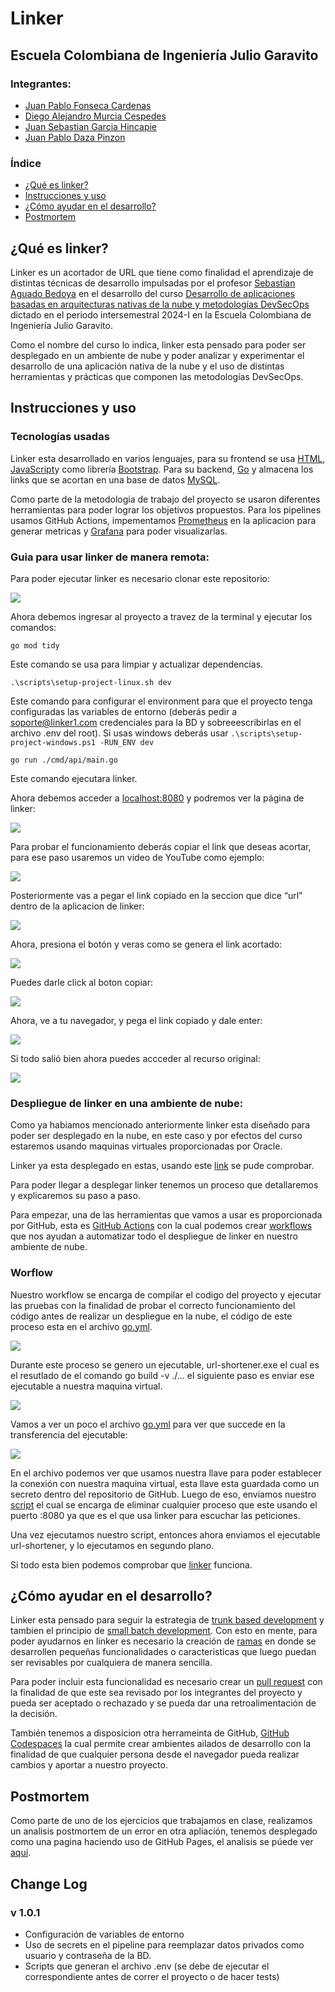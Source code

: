 # Linker

## Escuela Colombiana de Ingeniería Julio Garavito

### Integrantes:

- [Juan Pablo Fonseca Cardenas](https://github.com/juanchitololxd)
- [Diego Alejandro Murcia Cespedes](https://github.com/Diego-Murcia)
- [Juan Sebastian Garcia Hincapie](https://github.com/jgarciahincapie)
- [Juan Pablo Daza Pinzon](https://github.com/JuanPabloDaza)

### Índice

- [¿Qué es linker?](#qué-es-linker)
- [Instrucciones y uso](#instrucciones-y-uso)
- [¿Cómo ayudar en el desarrollo?](#cómo-ayudar-en-el-desarrollo)
- [Postmortem](#postmortem)


## ¿Qué es linker?

Linker es un acortador de URL que tiene como finalidad el aprendizaje de distintas técnicas de 
desarrollo impulsadas por el profesor [Sebastian Aguado Bedoya](https://github.com/saguadob) en el desarrollo del curso
[Desarrollo de aplicaciones basadas en arquitecturas nativas de la nube y metodologías DevSecOps](https://www.escuelaing.edu.co/es/programas/curso-desarrollo-de-aplicaciones-basadas-en-arquitecturas-nativas-de-la-nube-y-metodologias-devsecops/)
dictado en el periodo intersemestral 2024-I en la Escuela Colombiana de Ingeniería Julio Garavito.

Como el nombre del curso lo indica, linker esta pensado para poder ser desplegado en un ambiente de nube y poder analizar y
experimentar el desarrollo de una aplicación nativa de la nube y el uso de distintas herramientas y prácticas que componen las metodologías DevSecOps.

## Instrucciones y uso

### Tecnologías usadas

Linker esta desarrollado en varios lenguajes, para su frontend se usa [HTML](https://developer.mozilla.org/es/docs/Web/HTML), [JavaScript](https://developer.mozilla.org/es/docs/Web/JavaScript)y como librería [Bootstrap](https://getbootstrap.com). Para su backend, [Go](https://go.dev) y almacena los links que se acortan en una base de datos [MySQL](https://www.mysql.com).

Como parte de la metodologia de trabajo del proyecto se usaron diferentes herramientas para poder lograr los objetivos propuestos. Para los pipelines usamos GitHub Actions,
impementamos [Prometheus](https://prometheus.io) en la aplicacion para generar metricas y [Grafana](https://grafana.com) para poder visualizarlas.

### Guia para usar linker de manera remota:

Para poder ejecutar linker es necesario clonar este repositorio:

![](/img/CloneRepo.png)<br>

Ahora debemos ingresar al proyecto a travez de la terminal y ejecutar los comandos:

```
go mod tidy
```

Este comando se usa para limpiar y actualizar dependencias.

```
.\scripts\setup-project-linux.sh dev
```
Este comando para configurar el environment para que el proyecto tenga configuradas las variables de entorno (deberás pedir a soporte@linker1.com credenciales para la BD y sobreeescribirlas en el archivo .env del root). Si usas windows deberás usar `.\scripts\setup-project-windows.ps1 -RUN_ENV dev`

```
go run ./cmd/api/main.go
```

Este comando ejecutara linker.

Ahora debemos acceder a [localhost:8080](http://localhost:8080) y podremos ver la página de linker:

![](/img/Linker1.png)<br>

Para probar el funcionamiento deberás copiar el link que deseas acortar, para ese paso usaremos un video de YouTube como ejemplo:

![](/img/YoutubeVideo.png)<br>

Posteriormente vas a pegar el link copiado en la seccion que dice “url” dentro de la aplicacion de linker:

![](/img/PasteURL.png)<br>

Ahora, presiona el botón y veras como se genera el link acortado:

![](/img/ShortenURL.png)<br>

Puedes darle click al boton copiar:

![](/img/CopyButton.png)<br>

Ahora, ve a tu navegador, y pega el link copiado y dale enter:

![](/img/PasteShortenURL.png)<br>

Si todo salió bien ahora puedes accceder al recurso original:

![](/img/Video.png)<br>

### Despliegue de linker en una ambiente de nube:

Como ya habiamos mencionado anteriormente linker esta diseñado para poder ser desplegado en la nube, en este caso y por efectos del curso estaremos usando maquinas virtuales proporcionadas por Oracle.

Linker ya esta desplegado en estas, usando este [link](http://1.unli.ink) se pude comprobar.

Para poder llegar a desplegar linker tenemos un proceso que detallaremos y explicaremos su paso a paso.

Para empezar, una de las herramientas que vamos a usar es proporcionada por GitHub, esta es [GitHub Actions](https://docs.github.com/en/actions) con la cual podemos crear [workflows](https://docs.github.com/en/actions/using-workflows)
que nos ayudan a automatizar todo el despliegue de linker en nuestro ambiente de nube.

### Worflow

Nuestro workflow se encarga de compilar el codigo del proyecto y ejecutar las pruebas con la finalidad de probar el correcto funcionamiento del código antes de realizar un despliegue en la nube, el código de este proceso esta en el archivo [go.yml](/.github/workflows/go.yml).

![](/img/Workflow1.PNG)<br>

Durante este proceso se genero un ejecutable, url-shortener.exe el cual es el resutlado de el comando go build -v ./... el siguiente paso es enviar ese ejecutable a nuestra maquina virtual.

![](/img/Workflow2.PNG)<br>

Vamos a ver un poco el archivo [go.yml](/.github/workflows/go.yml) para ver que succede en la transferencia del ejecutable:

![](/img/Workflow3.PNG)<br>

En el archivo podemos ver que usamos nuestra llave para poder establecer la conexión con nuestra maquina virtual, esta llave
esta guardada como un secreto dentro del repositorio de GitHub. Luego de eso, enviamos nuestro [script](/scripts/kill-current-process.sh) el cual se encarga de eliminar cualquier proceso que este usando el puerto :8080 ya que es el que usa linker
para escuchar las peticiones.

Una vez ejecutamos nuestro script, entonces ahora enviamos el ejecutable url-shortener, y lo ejecutamos en segundo plano.

Si todo esta bien podemos comprobar que [linker](http://1.unli.ink) funciona.

## ¿Cómo ayudar en el desarrollo?

Linker esta pensado para seguir la estrategia de [trunk based development](https://trunkbaseddevelopment.com) y tambien el principio de [small batch development](https://dora.dev/capabilities/working-in-small-batches/).
Con esto en mente, para poder ayudarnos en linker es necesario la creación de [ramas](https://docs.github.com/en/pull-requests/collaborating-with-pull-requests/proposing-changes-to-your-work-with-pull-requests/about-branches) en donde se desarrollen pequeñas funcionalidades
o caracteristicas que luego puedan ser revisables por cualquiera de manera sencilla.

Para poder incluir esta funcionalidad es necesario crear un [pull request](https://docs.github.com/en/pull-requests/collaborating-with-pull-requests/proposing-changes-to-your-work-with-pull-requests/about-pull-requests)
con la finalidad de que este sea revisado por los integrantes del proyecto y pueda ser aceptado o rechazado y se pueda dar una retroalimentación de la decisión.

También tenemos a disposicion otra herrameinta de GitHub, [GitHub Codespaces](https://github.com/features/codespaces) la cual permite crear ambientes ailados de desarrollo
con la finalidad de que cualquier persona desde el navegador pueda realizar cambios y aportar a nuestro proyecto.

## Postmortem

Como parte de uno de los ejercicios que trabajamos en clase, realizamos un analisis postmortem de un error en otra apliación, tenemos desplegado como una pagina haciendo uso de GitHub Pages, el analisis se púede ver [aquí](https://co-eiv-devsecops.github.io/linker-1-app/).

## Change Log
### v 1.0.1
- Configuración de variables de entorno 
- Uso de secrets en el pipeline para reemplazar datos privados como usuario y contraseña de la BD.
- Scripts que generan el archivo .env (se debe de ejecutar el correspondiente antes de correr el proyecto o de hacer tests)